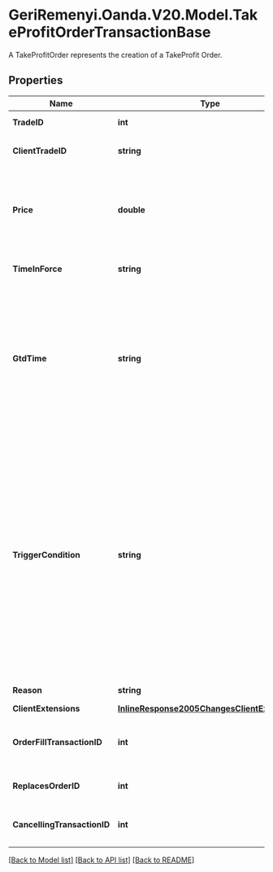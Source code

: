 # GeriRemenyi.Oanda.V20.Model.TakeProfitOrderTransactionBase
A TakeProfitOrder represents the creation of a TakeProfit Order.
## Properties

Name | Type | Description | Notes
------------ | ------------- | ------------- | -------------
**TradeID** | **int** | The ID of the Trade to close when the price threshold is breached. | [optional] 
**ClientTradeID** | **string** | The client ID of the Trade to be closed when the price threshold is breached. | [optional] 
**Price** | **double** | The price threshold specified for the Stop Loss Order. If the guaranteed flag is false, the associated Trade will be closed by a market price that is equal to or worse than this threshold. If the flag is true the associated Trade will be closed at this price. | [optional] 
**TimeInForce** | **string** | The time in force for the created Stop Loss Order. This may only be GTC, GTD or GFD. | [optional] 
**GtdTime** | **string** | A date and time value using either RFC3339 or UNIX time representation. The RFC 3339 representation is a string conforming to https://tools.ietf.org/rfc/rfc3339.txt. The Unix representation is a string representing the number of seconds since the Unix Epoch (January 1st, 1970 at UTC). The value is a fractional number, where the fractional part represents a fraction of a second (up to nine decimal places). | [optional] 
**TriggerCondition** | **string** | Specification of which price component should be used when determining if an Order should be triggered and filled. This allows Orders to be triggered based on the bid, ask, mid, default (ask for buy, bid for sell) or inverse (ask for sell, bid for buy) price depending on the desired behaviour. Orders are always filled using their default price component. A special restriction applies when creating a guaranteed Stop Loss Order. In this case the TriggerCondition value must either be \&quot;DEFAULT\&quot;, or the \&quot;natural\&quot; trigger side \&quot;DEFAULT\&quot; results in. So for a Stop Loss Order for a long trade valid values are \&quot;DEFAULT\&quot; and \&quot;BID\&quot;, and for short trades \&quot;DEFAULT\&quot; and \&quot;ASK\&quot; are valid. | [optional] 
**Reason** | **string** | The reason that the Stop Loss Order was initiated | [optional] 
**ClientExtensions** | [**InlineResponse2005ChangesClientExtensions**](InlineResponse2005ChangesClientExtensions.md) |  | [optional] 
**OrderFillTransactionID** | **int** | The ID of the OrderFill Transaction that caused this Order to be created (only provided if this Order was created automatically when another Order was filled). | [optional] 
**ReplacesOrderID** | **int** | The ID of the Order that this Order replaces (only provided if this Order replaces an existing Order). | [optional] 
**CancellingTransactionID** | **int** | The ID of the Transaction that cancels the replaced Order (only provided if this Order replaces an existing Order). | [optional] 

[[Back to Model list]](../README.md#documentation-for-models) [[Back to API list]](../README.md#documentation-for-api-endpoints) [[Back to README]](../README.md)

